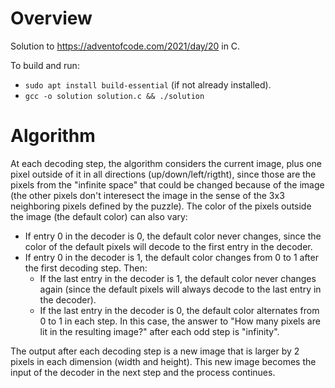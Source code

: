 # Overview

Solution to https://adventofcode.com/2021/day/20 in C.

To build and run:

- `sudo apt install build-essential` (if not already installed).
- `gcc -o solution solution.c && ./solution`

# Algorithm

At each decoding step, the algorithm considers the current image, plus one pixel outside of it in all directions (up/down/left/rigtht), since those are the pixels from the "infinite space" that could be changed because of the image (the other pixels don't interesect the image in the sense of the 3x3 neighboring pixels defined by the puzzle). The color of the pixels outside the image (the default color) can also vary:

- If entry 0 in the decoder is 0, the default color never changes, since the color of the default pixels will decode to the first entry in the decoder.
- If entry 0 in the decoder is 1, the default color changes from 0 to 1 after the first decoding step. Then:
  * If the last entry in the decoder is 1, the default color never changes again (since the default pixels will always decode to the last entry in the decoder).
  * If the last entry in the decoder is 0, the default color alternates from 0 to 1 in each step. In this case, the answer to "How many pixels are lit in the resulting image?" after each odd step is "infinity".

The output after each decoding step is a new image that is larger by 2 pixels in each dimension (width and height). This new image becomes the input of the decoder in the next step and the process continues.
